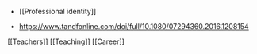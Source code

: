 - [[Professional identity]]

- https://www.tandfonline.com/doi/full/10.1080/07294360.2016.1208154

[[Teachers]] [[Teaching]] [[Career]]
